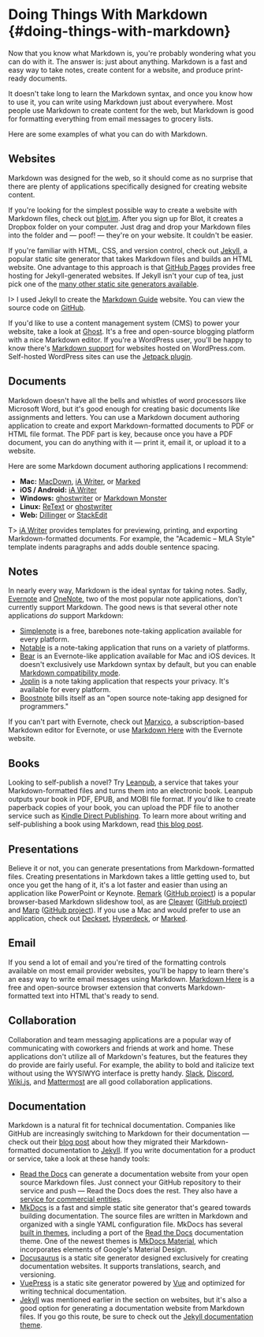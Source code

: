 # Doing Things With Markdown {#doing-things-with-markdown}

Now that you know what Markdown is, you're probably wondering what you can do with it. The answer is: just about anything. Markdown is a fast and easy way to take notes, create content for a website, and produce print-ready documents.

It doesn't take long to learn the Markdown syntax, and once you know how to use it, you can write using Markdown just about everywhere. Most people use Markdown to create content for the web, but Markdown is good for formatting everything from email messages to grocery lists.

Here are some examples of what you can do with Markdown.

## Websites

Markdown was designed for the web, so it should come as no surprise that there are plenty of applications specifically designed for creating website content.

If you're looking for the simplest possible way to create a website with Markdown files, check out [blot.im](https://blot.im). After you sign up for Blot, it creates a Dropbox folder on your computer. Just drag and drop your Markdown files into the folder and — poof! — they're on your website. It couldn't be easier.

If you're familiar with HTML, CSS, and version control, check out [Jekyll](https://jekyllrb.com/), a popular static site generator that takes Markdown files and builds an HTML website. One advantage to this approach is that [GitHub Pages](https://pages.github.com/) provides free hosting for Jekyll-generated websites. If Jekyll isn't your cup of tea, just pick one of the [many other static site generators available](https://www.staticgen.com/).

I> I used Jekyll to create the [Markdown Guide](https://www.markdownguide.org) website. You can view the source code on [GitHub](https://github.com/mattcone/markdown-guide).

If you'd like to use a content management system (CMS) to power your website, take a look at [Ghost](https://ghost.org/). It's a free and open-source blogging platform with a nice Markdown editor. If you're a WordPress user, you'll be happy to know there's [Markdown support](https://en.support.wordpress.com/markdown/) for websites hosted on WordPress.com. Self-hosted WordPress sites can use the [Jetpack plugin](https://jetpack.com/support/markdown/).

## Documents

Markdown doesn't have all the bells and whistles of word processors like Microsoft Word, but it's good enough for creating basic documents like assignments and letters. You can use a Markdown document authoring application to create and export Markdown-formatted documents to PDF or HTML file format. The PDF part is key, because once you have a PDF document, you can do anything with it — print it, email it, or upload it to a website.

Here are some Markdown document authoring applications I recommend:

- **Mac:** [MacDown](https://macdown.uranusjr.com/), [iA Writer](https://ia.net/writer/), or [Marked](https://marked2app.com/)
- **iOS / Android:** [iA Writer](https://ia.net/writer/)
- **Windows:** [ghostwriter](https://wereturtle.github.io/ghostwriter/) or [Markdown Monster](https://markdownmonster.west-wind.com/)
- **Linux:** [ReText](https://github.com/retext-project/retext) or [ghostwriter](https://wereturtle.github.io/ghostwriter/)
- **Web:** [Dillinger](https://dillinger.io) or [StackEdit](https://stackedit.io/)

T> [iA Writer](https://ia.net/writer/templates/) provides templates for previewing, printing, and exporting Markdown-formatted documents. For example, the "Academic – MLA Style" template indents paragraphs and adds double sentence spacing.

## Notes

In nearly every way, Markdown is the ideal syntax for taking notes. Sadly, [Evernote](https://evernote.com/) and [OneNote](https://www.onenote.com/), two of the most popular note applications, don't currently support Markdown. The good news is that several other note applications *do* support Markdown:

- [Simplenote](https://simplenote.com/) is a free, barebones note-taking application available for every platform.
- [Notable](https://notable.md) is a note-taking application that runs on a variety of platforms.
- [Bear](https://bear.app/) is an Evernote-like application available for Mac and iOS devices. It doesn't exclusively use Markdown syntax by default, but you can enable [Markdown compatibility mode](https://bear.app/faq/Markup%20:%20Markdown/Markdown%20compatibility%20mode/).
- [Joplin](/tools/joplin/) is a note taking application that respects your privacy. It's available for every platform.
- [Boostnote](https://boostnote.io/) bills itself as an "open source note-taking app designed for programmers."

If you can't part with Evernote, check out [Marxico](https://marxi.co/), a subscription-based Markdown editor for Evernote, or use [Markdown Here](https://markdown-here.com/features.html#not-just-email) with the Evernote website.

## Books

Looking to self-publish a novel? Try [Leanpub](https://leanpub.com/), a service that takes your Markdown-formatted files and turns them into an electronic book. Leanpub outputs your book in PDF, EPUB, and MOBI file format. If you'd like to create paperback copies of your book, you can upload the PDF file to another service such as [Kindle Direct Publishing](https://kdp.amazon.com). To learn more about writing and self-publishing a book using Markdown, read [this blog post](https://medium.com/techspiration-ideas-making-it-happen/how-i-wrote-and-published-my-novel-using-only-open-source-tools-5cdfbd7c00ca).

## Presentations

Believe it or not, you can generate presentations from Markdown-formatted files. Creating presentations in Markdown takes a little getting used to, but once you get the hang of it, it's a lot faster and easier than using an application like PowerPoint or Keynote. [Remark](https://remarkjs.com) ([GitHub project](https://github.com/gnab/remark)) is a popular browser-based Markdown slideshow tool, as are [Cleaver](https://jdan.github.io/cleaver/) ([GitHub project](https://github.com/jdan/cleaver)) and [Marp](https://marp.app/) ([GitHub project](https://github.com/marp-team/marp)). If you use a Mac and would prefer to use an application, check out [Deckset](https://www.decksetapp.com/), [Hyperdeck](https://hyperdeck.io/), or [Marked](https://marked2app.com/).

## Email

If you send a lot of email and you're tired of the formatting controls available on most email provider websites, you'll be happy to learn there's an easy way to write email messages using Markdown. [Markdown Here](https://markdown-here.com) is a free and open-source browser extension that converts Markdown-formatted text into HTML that's ready to send.

## Collaboration

Collaboration and team messaging applications are a popular way of communicating with coworkers and friends at work and home. These applications don't utilize all of Markdown's features, but the features they do provide are fairly useful. For example, the ability to bold and italicize text without using the WYSIWYG interface is pretty handy. [Slack](https://slack.com), [Discord](https://discord.com), [Wiki.js](https://js.wiki), and [Mattermost](https://mattermost.com) are all good collaboration applications.

## Documentation

Markdown is a natural fit for technical documentation. Companies like GitHub are increasingly switching to Markdown for their documentation — check out their [blog post](https://github.com/blog/1939-how-github-uses-github-to-document-github) about how they migrated their Markdown-formatted documentation to [Jekyll](https://jekyllrb.com/). If you write documentation for a product or service, take a look at these handy tools:

- [Read the Docs](https://readthedocs.org) can generate a documentation website from your open source Markdown files. Just connect your GitHub repository to their service and push — Read the Docs does the rest. They also have a [service for commercial entities](https://readthedocs.com/).
- [MkDocs](https://www.mkdocs.org/) is a fast and simple static site generator that's geared towards building documentation. The source files are written in Markdown and organized with a single YAML configuration file. MkDocs has several [built in themes](https://www.mkdocs.org/user-guide/styling-your-docs/), including a port of the [Read the Docs](https://readthedocs.org/) documentation theme. One of the newest themes is [MkDocs Material](https://squidfunk.github.io/mkdocs-material/), which incorporates elements of Google's Material Design.
- [Docusaurus](https://docusaurus.io/) is a static site generator designed exclusively for creating documentation websites. It supports translations, search, and versioning.
- [VuePress](https://vuepress.vuejs.org/) is a static site generator powered by [Vue](https://vuejs.org/) and optimized for writing technical documentation.
- [Jekyll](https://jekyllrb.com/) was mentioned earlier in the section on websites, but it's also a good option for generating a documentation website from Markdown files. If you go this route, be sure to check out the [Jekyll documentation theme](https://idratherbewriting.com/documentation-theme-jekyll/).
